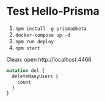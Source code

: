 # Test Hello-Prisma

1. `npm install -g prisma@beta`
2. `docker-compose up -d`
3. `npm run deploy`
4. `npm start`

Clean: open http://localhost:4466

```graphql
mutation del {
  deleteManyUsers {
    count
  }
}

```